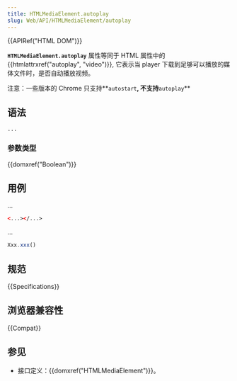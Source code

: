 ```yaml
---
title: HTMLMediaElement.autoplay
slug: Web/API/HTMLMediaElement/autoplay
---
```


{{APIRef("HTML DOM")}}

**`HTMLMediaElement.autoplay`** 属性等同于 HTML 属性中的 {{htmlattrxref("autoplay", "video")}}, 它表示当 player 下载到足够可以播放的媒体文件时，是否自动播放视频。

注意：一些版本的 Chrome 只支持**`autostart`**, 不支持**`autoplay`**

## 语法

```plain
...
```

### 参数类型

{{domxref("Boolean")}}

## 用例

...

```html
<...></...>
```

...

```js
Xxx.xxx()
```

## 规范

{{Specifications}}

## 浏览器兼容性

{{Compat}}

## 参见

- 接口定义：{{domxref("HTMLMediaElement")}}。
